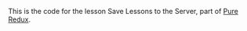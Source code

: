 This is the code for the lesson Save Lessons to the Server, part of [Pure Redux](https://daveceddia.com/pure-redux/).
